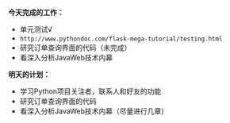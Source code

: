**今天完成的工作：**
 
- 单元测试√
- ` http://www.pythondoc.com/flask-mega-tutorial/testing.html `
- 研究订单查询界面的代码（未完成）
- 看深入分析JavaWeb技术内幕

**明天的计划：** 

- 学习Python项目关注者，联系人和好友的功能
- 研究订单查询界面的代码
- 看深入分析JavaWeb技术内幕（尽量进行几章）